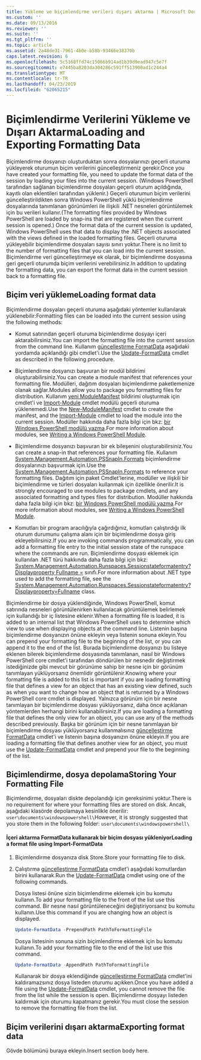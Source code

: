 ```yaml
---
title: Yükleme ve biçimlendirme verileri dışarı aktarma | Microsoft Docs
ms.custom: ''
ms.date: 09/13/2016
ms.reviewer: ''
ms.suite: ''
ms.tgt_pltfrm: ''
ms.topic: article
ms.assetid: 2a48de31-7961-4b0e-b58b-93466e38370b
caps.latest.revision: 6
ms.openlocfilehash: 5c5168ffd74c15066b914ad1b39d9ead947c5e7f
ms.sourcegitcommit: e7445ba8203da304286c591ff513900ad1c244a4
ms.translationtype: MT
ms.contentlocale: tr-TR
ms.lasthandoff: 04/23/2019
ms.locfileid: "62065215"
---
```

# <a name="loading-and-exporting-formatting-data"></a><span data-ttu-id="37611-102">Biçimlendirme Verilerini Yükleme ve Dışarı Aktarma</span><span class="sxs-lookup"><span data-stu-id="37611-102">Loading and Exporting Formatting Data</span></span>

<span data-ttu-id="37611-103">Biçimlendirme dosyanızı oluşturduktan sonra dosyalarınızı geçerli oturuma yükleyerek oturumun biçim verilerini güncelleştirmeniz gerekir.</span><span class="sxs-lookup"><span data-stu-id="37611-103">Once you have created your formatting file, you need to update the format data of the session by loading your files into the current session.</span></span> <span data-ttu-id="37611-104">(Windows PowerShell tarafından sağlanan biçimlendirme dosyaları geçerli oturum açıldığında, kayıtlı olan eklentileri tarafından yüklenir.) Geçerli oturumun biçim verilerini güncelleştirildikten sonra Windows PowerShell yüklü biçimlendirme dosyalarında tanımlanan görünümleri ile ilişkili .NET nesneleri görüntülemek için bu verileri kullanır.</span><span class="sxs-lookup"><span data-stu-id="37611-104">(The formatting files provided by Windows PowerShell are loaded by snap-ins that are registered when the current session is opened.) Once the format data of the current session is updated, Windows PowerShell uses that data to display the .NET objects associated with the views defined in the loaded formatting files.</span></span> <span data-ttu-id="37611-105">Geçerli oturuma yükleyebilir biçimlendirme dosyaları sayısı sınırı yoktur.</span><span class="sxs-lookup"><span data-stu-id="37611-105">There is no limit to the number of formatting files that you can load into the current session.</span></span> <span data-ttu-id="37611-106">Biçimlendirme veri güncelleştirmeye ek olarak, bir biçimlendirme dosyasına geri geçerli oturumda biçim verilerini verebilirsiniz.</span><span class="sxs-lookup"><span data-stu-id="37611-106">In addition to updating the formatting data, you can export the format data in the current session back to a formatting file.</span></span>

## <a name="loading-format-data"></a><span data-ttu-id="37611-107">Biçim veri yükleme</span><span class="sxs-lookup"><span data-stu-id="37611-107">Loading format data</span></span>

<span data-ttu-id="37611-108">Biçimlendirme dosyaları geçerli oturuma aşağıdaki yöntemler kullanılarak yüklenebilir:</span><span class="sxs-lookup"><span data-stu-id="37611-108">Formatting files can be loaded into the current session using the following methods:</span></span>

- <span data-ttu-id="37611-109">Komut satırından geçerli oturuma biçimlendirme dosyayı içeri aktarabilirsiniz.</span><span class="sxs-lookup"><span data-stu-id="37611-109">You can import the formatting file into the current session from the command line.</span></span> <span data-ttu-id="37611-110">Kullanım [güncelleştirme FormatData](/powershell/module/Microsoft.PowerShell.Utility/Update-FormatData) aşağıdaki yordamda açıklandığı gibi cmdlet'i.</span><span class="sxs-lookup"><span data-stu-id="37611-110">Use the [Update-FormatData](/powershell/module/Microsoft.PowerShell.Utility/Update-FormatData) cmdlet as described in the following procedure.</span></span>

- <span data-ttu-id="37611-111">Biçimlendirme dosyanızı başvuran bir modül bildirimi oluşturabilirsiniz.</span><span class="sxs-lookup"><span data-stu-id="37611-111">You can create a module manifest that references your formatting file.</span></span> <span data-ttu-id="37611-112">Modülleri, dağıtım dosyaları biçimlendirme paketlemenize olanak sağlar.</span><span class="sxs-lookup"><span data-stu-id="37611-112">Modules allow you to package you formatting files for distribution.</span></span> <span data-ttu-id="37611-113">Kullanım [yeni ModuleManifest](/powershell/module/Microsoft.PowerShell.Core/New-ModuleManifest) bildirimi oluşturmak için cmdlet'i ve [Import-Module](/powershell/module/Microsoft.PowerShell.Core/Import-Module) cmdlet modülü geçerli oturuma yüklenemedi.</span><span class="sxs-lookup"><span data-stu-id="37611-113">Use the [New-ModuleManifest](/powershell/module/Microsoft.PowerShell.Core/New-ModuleManifest) cmdlet to create the manifest, and the [Import-Module](/powershell/module/Microsoft.PowerShell.Core/Import-Module) cmdlet to load the module into the current session.</span></span> <span data-ttu-id="37611-114">Modüller hakkında daha fazla bilgi için bkz: [bir Windows PowerShell modülü yazma](../module/writing-a-windows-powershell-module.md).</span><span class="sxs-lookup"><span data-stu-id="37611-114">For more information about modules, see [Writing a Windows PowerShell Module](../module/writing-a-windows-powershell-module.md).</span></span>

- <span data-ttu-id="37611-115">Biçimlendirme dosyanızı başvuran bir ek bileşenini oluşturabilirsiniz.</span><span class="sxs-lookup"><span data-stu-id="37611-115">You can create a snap-in that references your formatting file.</span></span> <span data-ttu-id="37611-116">Kullanım [System.Management.Automation.PSSnapIn.Formats](/dotnet/api/System.Management.Automation.PSSnapIn.Formats) biçimlendirme dosyalarınızı başvurmak için.</span><span class="sxs-lookup"><span data-stu-id="37611-116">Use the [System.Management.Automation.PSSnapIn.Formats](/dotnet/api/System.Management.Automation.PSSnapIn.Formats) to reference your formatting files.</span></span> <span data-ttu-id="37611-117">Dağıtım için paket Cmdlet'lerine, modüller ve ilişkili bir biçimlendirme ve türleri dosyaları kullanmak için özellikle önerilir.</span><span class="sxs-lookup"><span data-stu-id="37611-117">It is strongly encouraged to use modules to package cmdlets, and any associated formatting and types files for distribution.</span></span> <span data-ttu-id="37611-118">Modüller hakkında daha fazla bilgi için bkz: [bir Windows PowerShell modülü yazma](../module/writing-a-windows-powershell-module.md).</span><span class="sxs-lookup"><span data-stu-id="37611-118">For more information about modules, see [Writing a Windows PowerShell Module](../module/writing-a-windows-powershell-module.md).</span></span>

- <span data-ttu-id="37611-119">Komutları bir program aracılığıyla çağırdığınız, komutları çalıştırdığı ilk oturum durumunu çalışma alanı için bir biçimlendirme dosya giriş ekleyebilirsiniz.</span><span class="sxs-lookup"><span data-stu-id="37611-119">If you are invoking commands programmatically, you can add a formatting file entry to the initial session state of the runspace where the commands are run.</span></span> <span data-ttu-id="37611-120">Biçimlendirme dosyası eklemek için kullanılan .NET türü hakkında daha fazla bilgi için bkz: [System.Management.Automation.Runspaces.Sessionstateformatentry? Displayproperty Fullname =](/dotnet/api/System.Management.Automation.Runspaces.SessionStateFormatEntry) sınıfı.</span><span class="sxs-lookup"><span data-stu-id="37611-120">For more information about .NET type used to add the formatting file, see the [System.Management.Automation.Runspaces.Sessionstateformatentry?Displayproperty=Fullname](/dotnet/api/System.Management.Automation.Runspaces.SessionStateFormatEntry) class.</span></span>

<span data-ttu-id="37611-121">Biçimlendirme bir dosya yüklendiğinde, Windows PowerShell, komut satırında nesneleri görüntülenirken kullanılacak görüntülemek belirlemek için kullandığı bir iç listesine eklenir.</span><span class="sxs-lookup"><span data-stu-id="37611-121">When a formatting file is loaded, it is added to an internal list that Windows PowerShell uses to determine which view to use when displaying objects at the command line.</span></span> <span data-ttu-id="37611-122">Listenin başına biçimlendirme dosyanızın önüne ekleyin veya listenin sonuna ekleyin.</span><span class="sxs-lookup"><span data-stu-id="37611-122">You can prepend your formatting file to the beginning of the list, or you can append it to the end of the list.</span></span> <span data-ttu-id="37611-123">Burada biçimlendirme dosyanızı bu listeye eklenen bilerek biçimlendirme dosyasında tanımlanan, nasıl bir Windows PowerShell core cmdlet'i tarafından döndürülen bir nesnedir değiştirmek istediğinizde gibi mevcut bir görünüme sahip bir nesne için bir görünüm tanımlayan yüklüyorsanız önemlidir  görüntülenir.</span><span class="sxs-lookup"><span data-stu-id="37611-123">Knowing where your formatting file is added to this list is important if you are loading formatting file that defines a view for an object that has an existing view defined, such as when you want to change how an object that is returned by a Windows PowerShell core cmdlet is displayed.</span></span> <span data-ttu-id="37611-124">Yalnızca görünüm için bir nesne tanımlayan bir biçimlendirme dosyası yüklüyorsanız, daha önce açıklanan yöntemlerden herhangi birini kullanabilirsiniz.</span><span class="sxs-lookup"><span data-stu-id="37611-124">If you are loading a formatting file that defines the only view for an object, you can use any of the methods described previously.</span></span>  <span data-ttu-id="37611-125">Başka bir görünüm için bir nesne tanımlayan bir biçimlendirme dosyası yüklüyorsanız kullanmalısınız [güncelleştirme FormatData](/powershell/module/Microsoft.PowerShell.Utility/Update-FormatData) cmdlet'i ve listenin başına dosyanızın önüne ekleyin.</span><span class="sxs-lookup"><span data-stu-id="37611-125">If you are loading a formatting file that defines another view for an object, you must use the [Update-FormatData](/powershell/module/Microsoft.PowerShell.Utility/Update-FormatData) cmdlet and prepend your file to the beginning of the list.</span></span>

## <a name="storing-your-formatting-file"></a><span data-ttu-id="37611-126">Biçimlendirme, dosya depolama</span><span class="sxs-lookup"><span data-stu-id="37611-126">Storing Your Formatting File</span></span>

<span data-ttu-id="37611-127">Biçimlendirme, dosyaları diskte depolandığı için gereksinimi yoktur.</span><span class="sxs-lookup"><span data-stu-id="37611-127">There is no requirement for where your formatting files are stored on disk.</span></span> <span data-ttu-id="37611-128">Ancak, aşağıdaki klasörde depolamaya kesinlikle önerilir: `user\documents\windowspowershell\`</span><span class="sxs-lookup"><span data-stu-id="37611-128">However, it is strongly suggested that you store them in the following folder: `user\documents\windowspowershell\`</span></span>

#### <a name="loading-a-format-file-using-import-formatdata"></a><span data-ttu-id="37611-129">İçeri aktarma FormatData kullanarak bir biçim dosyası yükleniyor</span><span class="sxs-lookup"><span data-stu-id="37611-129">Loading a format file using Import-FormatData</span></span>

1. <span data-ttu-id="37611-130">Biçimlendirme dosyanıza disk Store.</span><span class="sxs-lookup"><span data-stu-id="37611-130">Store your formatting file to disk.</span></span>

2. <span data-ttu-id="37611-131">Çalıştırma [güncelleştirme FormatData](/powershell/module/Microsoft.PowerShell.Utility/Update-FormatData) cmdlet'i aşağıdaki komutlardan birini kullanarak.</span><span class="sxs-lookup"><span data-stu-id="37611-131">Run the [Update-FormatData](/powershell/module/Microsoft.PowerShell.Utility/Update-FormatData) cmdlet using one of the following commands.</span></span>

   <span data-ttu-id="37611-132">Dosya listesi önüne sizin biçimlendirme eklemek için bu komutu kullanın.</span><span class="sxs-lookup"><span data-stu-id="37611-132">To add your formatting file to the front of the list use this command.</span></span> <span data-ttu-id="37611-133">Bir nesne nasıl görüntüleneceğini değiştiriyorsanız bu komutu kullanın.</span><span class="sxs-lookup"><span data-stu-id="37611-133">Use this command if you are changing how an object is displayed.</span></span>

   ```powershell
   Update-FormatData -PrependPath PathToFormattingFile
   ```

   <span data-ttu-id="37611-134">Dosya listesinin sonuna sizin biçimlendirme eklemek için bu komutu kullanın.</span><span class="sxs-lookup"><span data-stu-id="37611-134">To add your formatting file to the end of the list use this command.</span></span>

   ```powershell
   Update-FormatData -AppendPath PathToFormattingFile
   ```

   <span data-ttu-id="37611-135">Kullanarak bir dosya eklendiğinde [güncelleştirme FormatData](/powershell/module/Microsoft.PowerShell.Utility/Update-FormatData) cmdlet'ini kaldıramazsınız dosya listeden oturumu açıkken.</span><span class="sxs-lookup"><span data-stu-id="37611-135">Once you have added a file using the [Update-FormatData](/powershell/module/Microsoft.PowerShell.Utility/Update-FormatData) cmdlet, you cannot remove the file from the list while the session is open.</span></span> <span data-ttu-id="37611-136">Biçimlendirme dosyayı listeden kaldırmak için oturumu kapatmanız gerekir.</span><span class="sxs-lookup"><span data-stu-id="37611-136">You must close the session to remove the formatting file from the list.</span></span>

## <a name="exporting-format-data"></a><span data-ttu-id="37611-137">Biçim verilerini dışarı aktarma</span><span class="sxs-lookup"><span data-stu-id="37611-137">Exporting format data</span></span>

<span data-ttu-id="37611-138">Gövde bölümünü buraya ekleyin.</span><span class="sxs-lookup"><span data-stu-id="37611-138">Insert section body here.</span></span>
